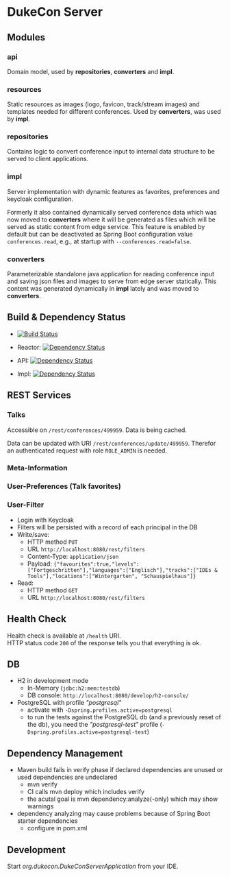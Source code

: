 # DukeCon Server

## Modules

### api

Domain model, used by **repositories**, **converters** and **impl**.

### resources

Static resources as images (logo, favicon, track/stream images) and templates needed for different conferences. 
Used by **converters**, was used by **impl**.

### repositories

Contains logic to convert conference input to internal data structure to be served to client applications. 

### impl

Server implementation with dynamic features as favorites, preferences and keycloak configuration.

Formerly it also contained dynamically served conference data which was now moved to **converters** where it will be generated as files which will be served as static content from edge service.
This feature is enabled by default but can be deactivated as Spring Boot configuration value `conferences.read`, e.g., at startup with `--conferences.read=false`. 

### converters

Parameterizable standalone java application for reading conference input and saving json files and images to serve from edge server statically. 
This content was generated dynamically in **impl** lately and was moved to **converters**. 

## Build & Dependency Status

* [![Build Status](https://travis-ci.org/dukecon/dukecon_server.svg?branch=master)](https://travis-ci.org/dukecon/dukecon_server)

* Reactor: [![Dependency Status](https://www.versioneye.com/user/projects/56f80143ed7236000ac3f3f1/badge.svg?style=flat)](https://www.versioneye.com/user/projects/56f80143ed7236000ac3f3f1)
* API: [![Dependency Status](https://www.versioneye.com/user/projects/56f8034335630e0029db09a6/badge.svg?style=flat)](https://www.versioneye.com/user/projects/56f8034335630e0029db09a6)
* Impl: [![Dependency Status](https://www.versioneye.com/user/projects/56f8034735630e003888ac53/badge.svg?style=flat)](https://www.versioneye.com/user/projects/56f8034735630e003888ac53)

## REST Services

### Talks

Accessible on `/rest/conferences/499959`.
Data is being cached.

Data can be updated with URI `/rest/conferences/update/499959`.
Therefor an authenticated request with role `ROLE_ADMIN` is needed.

### Meta-Information

### User-Preferences (Talk favorites)

### User-Filter
* Login with Keycloak
* Filters will be persisted with a record of each principal in the DB
* Write/save:
  * HTTP method `PUT` 
  * URL `http://localhost:8080/rest/filters`
  * Content-Type: `application/json`
  * Payload: `{"favourites":true,"levels":["Fortgeschritten"],"languages":["Englisch"],"tracks":["IDEs & Tools"],"locations":["Wintergarten", "Schauspielhaus"]}`
* Read:
  * HTTP method `GET`
  * URL `http://localhost:8080/rest/filters`

## Health Check

Health check is available at `/health` URI.  
HTTP status code `200` of the response tells you that everything is ok.

## DB
* H2 in development mode
  * In-Memory (`jdbc:h2:mem:testdb`)
  * DB console: `http://localhost:8080/develop/h2-console/`
* PostgreSQL with profile _"postgresql"_
  * activate with `-Dspring.profiles.active=postgresql`
  * to run the tests against the PostgreSQL db (and a previously reset of the db), you need the _"postgresql-test"_ profile (`-Dspring.profiles.active=postgresql-test`)

## Dependency Management
* Maven build fails in verify phase if declared dependencies are unused or used dependencies are undeclared
  * mvn verify
  * CI calls mvn deploy which includes verify
  * the acutal goal is mvn dependency:analyze(-only) which may show warnings
* dependency analyzing may cause problems because of Spring Boot starter dependencies
  * configure <ignoredUnusedDeclaredDependencies> in pom.xml
  
## Development

Start _org.dukecon.DukeConServerApplication_ from your IDE. 
